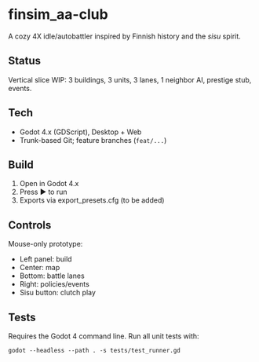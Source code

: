 # finsim_aa-club
A cozy 4X idle/autobattler inspired by Finnish history and the *sisu* spirit.

## Status
Vertical slice WIP: 3 buildings, 3 units, 3 lanes, 1 neighbor AI, prestige stub, events.

## Tech
- Godot 4.x (GDScript), Desktop + Web
- Trunk-based Git; feature branches (`feat/...`)

## Build
1. Open in Godot 4.x
2. Press ▶ to run
3. Exports via export_presets.cfg (to be added)

## Controls
Mouse-only prototype:  
- Left panel: build  
- Center: map  
- Bottom: battle lanes  
- Right: policies/events
- Sisu button: clutch play

## Tests
Requires the Godot 4 command line. Run all unit tests with:

```
godot --headless --path . -s tests/test_runner.gd
```
